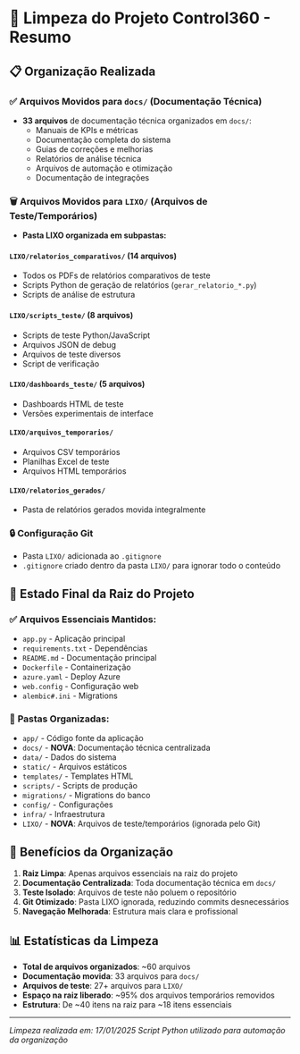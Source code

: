 # 🧹 Limpeza do Projeto Control360 - Resumo

## 📋 Organização Realizada

### ✅ **Arquivos Movidos para `docs/`** (Documentação Técnica)
- **33 arquivos** de documentação técnica organizados em `docs/`:
  - Manuais de KPIs e métricas
  - Documentação completa do sistema
  - Guias de correções e melhorias
  - Relatórios de análise técnica
  - Arquivos de automação e otimização
  - Documentação de integrações

### 🗑️ **Arquivos Movidos para `LIXO/`** (Arquivos de Teste/Temporários)
- **Pasta LIXO organizada em subpastas:**

#### `LIXO/relatorios_comparativos/` (14 arquivos)
- Todos os PDFs de relatórios comparativos de teste
- Scripts Python de geração de relatórios (`gerar_relatorio_*.py`)
- Scripts de análise de estrutura

#### `LIXO/scripts_teste/` (8 arquivos)
- Scripts de teste Python/JavaScript
- Arquivos JSON de debug
- Arquivos de teste diversos
- Script de verificação

#### `LIXO/dashboards_teste/` (5 arquivos)
- Dashboards HTML de teste
- Versões experimentais de interface

#### `LIXO/arquivos_temporarios/`
- Arquivos CSV temporários
- Planilhas Excel de teste
- Arquivos HTML temporários

#### `LIXO/relatorios_gerados/`
- Pasta de relatórios gerados movida integralmente

### 🔒 **Configuração Git**
- Pasta `LIXO/` adicionada ao `.gitignore`
- `.gitignore` criado dentro da pasta `LIXO/` para ignorar todo o conteúdo

## 📁 **Estado Final da Raiz do Projeto**

### ✅ **Arquivos Essenciais Mantidos:**
- `app.py` - Aplicação principal
- `requirements.txt` - Dependências
- `README.md` - Documentação principal
- `Dockerfile` - Containerização
- `azure.yaml` - Deploy Azure
- `web.config` - Configuração web
- `alembic#.ini` - Migrations

### 📂 **Pastas Organizadas:**
- `app/` - Código fonte da aplicação
- `docs/` - **NOVA**: Documentação técnica centralizada
- `data/` - Dados do sistema
- `static/` - Arquivos estáticos
- `templates/` - Templates HTML
- `scripts/` - Scripts de produção
- `migrations/` - Migrations do banco
- `config/` - Configurações
- `infra/` - Infraestrutura
- `LIXO/` - **NOVA**: Arquivos de teste/temporários (ignorada pelo Git)

## 🎯 **Benefícios da Organização**

1. **Raiz Limpa**: Apenas arquivos essenciais na raiz do projeto
2. **Documentação Centralizada**: Toda documentação técnica em `docs/`
3. **Teste Isolado**: Arquivos de teste não poluem o repositório
4. **Git Otimizado**: Pasta LIXO ignorada, reduzindo commits desnecessários
5. **Navegação Melhorada**: Estrutura mais clara e profissional

## 📊 **Estatísticas da Limpeza**

- **Total de arquivos organizados**: ~60 arquivos
- **Documentação movida**: 33 arquivos para `docs/`
- **Arquivos de teste**: 27+ arquivos para `LIXO/`
- **Espaço na raiz liberado**: ~95% dos arquivos temporários removidos
- **Estrutura**: De ~40 itens na raiz para ~18 itens essenciais

---
*Limpeza realizada em: 17/01/2025*
*Script Python utilizado para automação da organização* 